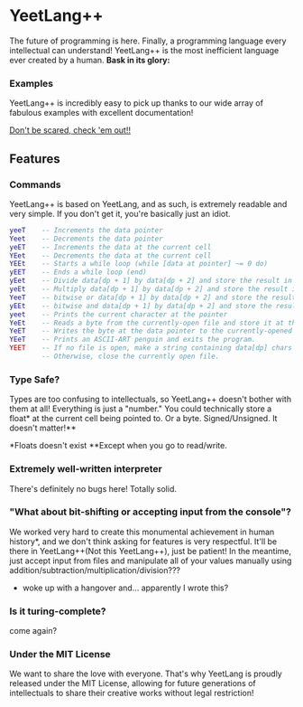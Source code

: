 # YeetLang++
The future of programming is here. Finally, a programming language every intellectual can understand!
YeetLang++ is the most inefficient language ever created by a human. **Bask in its glory:**

### Examples
YeetLang++ is incredibly easy to pick up thanks to our wide array of fabulous examples with excellent documentation!

[Don't be scared, check 'em out!!](examples)

## Features

### Commands
YeetLang++ is based on YeetLang, and as such, is extremely readable and very simple. If you don't get it, you're basically just an idiot.

```lua
yeeT	-- Increments the data pointer
Yeet	-- Decrements the data pointer
yeET	-- Increments the data at the current cell
YEet	-- Decrements the data at the current cell
YEEt	-- Starts a while loop (while [data at pointer] ~= 0 do)
yEET	-- Ends a while loop (end)
yEet	-- Divide data[dp + 1] by data[dp + 2] and store the result in data[dp]
yeEt	-- Multiply data[dp + 1] by data[dp + 2] and store the result in data[dp]
YeeT	-- bitwise or data[dp + 1] by data[dp + 2] and store the result in data[dp]
yEEt	-- bitwise and data[dp + 1] by data[dp + 2] and store the result in data[dp]
yeet	-- Prints the current character at the pointer
YeEt	-- Reads a byte from the currently-open file and store it at the data pointer.
YeET	-- Writes the byte at the data pointer to the currently-opened file.
YEeT	-- Prints an ASCII-ART penguin and exits the program.
YEET	-- If no file is open, make a string containing data[dp] chars starting from data[dp + 1] and open the file at that path. (The data pointer ends up at the end of the string)
		-- Otherwise, close the currently open file.
```

### Type Safe?
Types are too confusing to intellectuals, so YeetLang++ doesn't bother with them at all!
Everything is just a "number." You could technically store a float* at the current cell being pointed to. Or a byte. Signed/Unsigned. It doesn't matter!**

*Floats doesn't exist
**Except when you go to read/write.

### Extremely well-written interpreter
There's definitely no bugs here! Totally solid.

### "What about bit-shifting or accepting input from the console"?
We worked very hard to create this monumental achievement in human history*, and we don't think asking for features is very respectful. It'll be there in YeetLang++(Not this YeetLang++), just be patient!
In the meantime, just accept input from files and manipulate all of your values manually using addition/subtraction/multiplication/division???

* woke up with a hangover and... apparently I wrote this?

### Is it turing-complete?
come again?

### Under the MIT License
We want to share the love with everyone. That's why YeetLang is proudly released under the MIT License, allowing for future generations of intellectuals to share their creative works without legal restriction!
